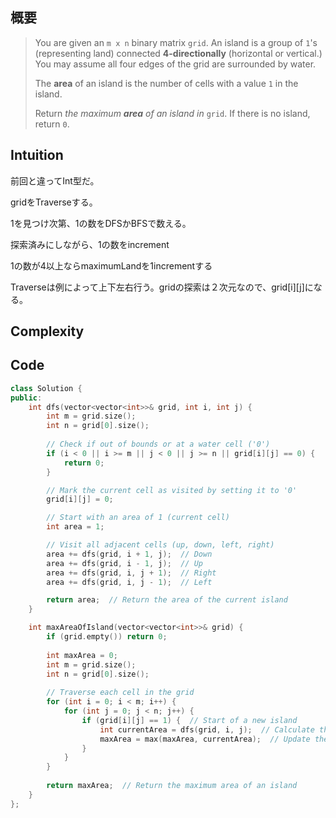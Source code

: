 ## 概要

> 
> 
> 
> You are given an `m x n` binary matrix `grid`. An island is a group of `1`'s (representing land) connected **4-directionally** (horizontal or vertical.) You may assume all four edges of the grid are surrounded by water.
> 
> The **area** of an island is the number of cells with a value `1` in the island.
> 
> Return *the maximum **area** of an island in* `grid`. If there is no island, return `0`.
> 

## Intuition

前回と違ってInt型だ。

gridをTraverseする。

1を見つけ次第、1の数をDFSかBFSで数える。

探索済みにしながら、1の数をincrement

1の数が4以上ならmaximumLandを1incrementする

Traverseは例によって上下左右行う。gridの探索は２次元なので、grid[i][j]になる。

## Complexity

## Code

```cpp
class Solution {
public:
    int dfs(vector<vector<int>>& grid, int i, int j) {
        int m = grid.size();
        int n = grid[0].size();
        
        // Check if out of bounds or at a water cell ('0')
        if (i < 0 || i >= m || j < 0 || j >= n || grid[i][j] == 0) {
            return 0;
        }

        // Mark the current cell as visited by setting it to '0'
        grid[i][j] = 0;

        // Start with an area of 1 (current cell)
        int area = 1;

        // Visit all adjacent cells (up, down, left, right)
        area += dfs(grid, i + 1, j);  // Down
        area += dfs(grid, i - 1, j);  // Up
        area += dfs(grid, i, j + 1);  // Right
        area += dfs(grid, i, j - 1);  // Left

        return area;  // Return the area of the current island
    }

    int maxAreaOfIsland(vector<vector<int>>& grid) {
        if (grid.empty()) return 0;
        
        int maxArea = 0;
        int m = grid.size();
        int n = grid[0].size();
        
        // Traverse each cell in the grid
        for (int i = 0; i < m; i++) {
            for (int j = 0; j < n; j++) {
                if (grid[i][j] == 1) {  // Start of a new island
                    int currentArea = dfs(grid, i, j);  // Calculate the area of this island
                    maxArea = max(maxArea, currentArea);  // Update the maximum area found
                }
            }
        }
        
        return maxArea;  // Return the maximum area of an island
    }
};
```
